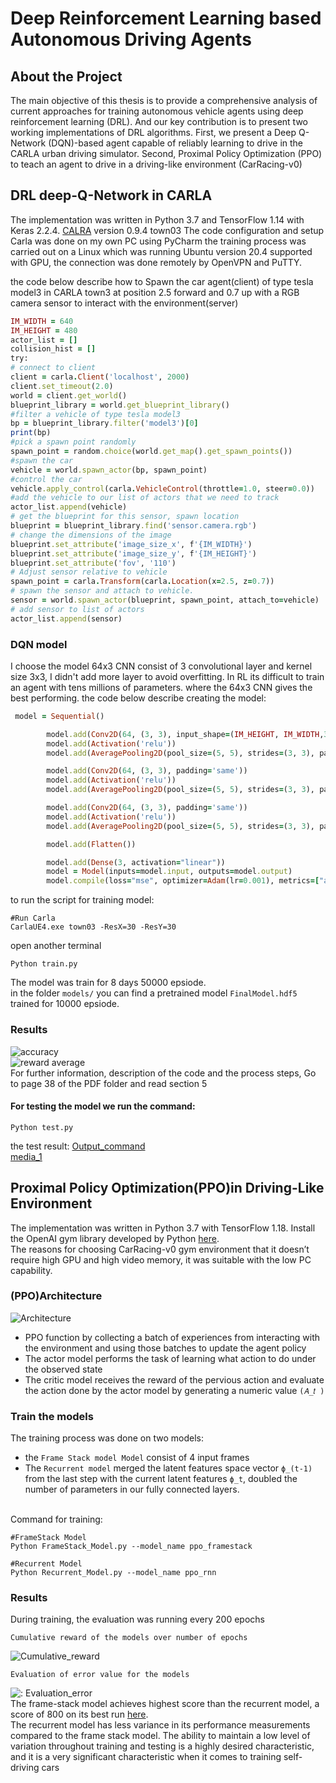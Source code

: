 # Deep Reinforcement Learning based Autonomous Driving Agents


## About the Project
The main objective of this thesis is to provide a comprehensive analysis of current approaches for training autonomous vehicle agents using deep reinforcement learning (DRL). And our key contribution is to present two working implementations of DRL algorithms. First, we present a Deep Q-Network (DQN)-based agent capable of reliably learning to drive in the CARLA urban driving simulator. Second, Proximal Policy Optimization (PPO) to teach an agent to drive in a driving-like environment (CarRacing-v0)

## DRL deep-Q-Network in CARLA 

The implementation was written in Python 3.7 and TensorFlow 1.14 with Keras 2.2.4.
[CALRA](https://github.com/carla-simulator/carla/releases) version 0.9.4 town03
The code configuration and setup Carla was done on my own PC using PyCharm the training process was carried out on a Linux which was running Ubuntu version 20.4 supported with GPU, the connection was done remotely by OpenVPN and PuTTY.

the code below describe how to Spawn the car agent(client) of type tesla model3 in CARLA town3 at position 2.5 forward and 0.7 up with a RGB camera sensor to interact with the environment(server)
   

```ruby
IM_WIDTH = 640
IM_HEIGHT = 480
actor_list = []
collision_hist = []
try:
# connect to client
client = carla.Client('localhost', 2000)
client.set_timeout(2.0)
world = client.get_world()
blueprint_library = world.get_blueprint_library()
#filter a vehicle of type tesla model3
bp = blueprint_library.filter('model3')[0]
print(bp)
#pick a spawn point randomly
spawn_point = random.choice(world.get_map().get_spawn_points())
#spawn the car
vehicle = world.spawn_actor(bp, spawn_point)
#control the car
vehicle.apply_control(carla.VehicleControl(throttle=1.0, steer=0.0))
#add the vehicle to our list of actors that we need to track
actor_list.append(vehicle)
# get the blueprint for this sensor, spawn location
blueprint = blueprint_library.find('sensor.camera.rgb')
# change the dimensions of the image
blueprint.set_attribute('image_size_x', f'{IM_WIDTH}')
blueprint.set_attribute('image_size_y', f'{IM_HEIGHT}')
blueprint.set_attribute('fov', '110')
# Adjust sensor relative to vehicle
spawn_point = carla.Transform(carla.Location(x=2.5, z=0.7))
# spawn the sensor and attach to vehicle.
sensor = world.spawn_actor(blueprint, spawn_point, attach_to=vehicle)
# add sensor to list of actors
actor_list.append(sensor)
```
### DQN model
I choose the model 64x3 CNN consist of 3 convolutional layer and kernel size 3x3, I didn't add more layer to avoid overfitting. In RL its difficult to train an agent with tens millions of parameters. where the 64x3 CNN gives the best performing.
the code below describe creating the model:
```ruby
 model = Sequential()

        model.add(Conv2D(64, (3, 3), input_shape=(IM_HEIGHT, IM_WIDTH,3), padding='same'))
        model.add(Activation('relu'))
        model.add(AveragePooling2D(pool_size=(5, 5), strides=(3, 3), padding='same'))

        model.add(Conv2D(64, (3, 3), padding='same'))
        model.add(Activation('relu'))
        model.add(AveragePooling2D(pool_size=(5, 5), strides=(3, 3), padding='same'))

        model.add(Conv2D(64, (3, 3), padding='same'))
        model.add(Activation('relu'))
        model.add(AveragePooling2D(pool_size=(5, 5), strides=(3, 3), padding='same'))

        model.add(Flatten())

        model.add(Dense(3, activation="linear"))
        model = Model(inputs=model.input, outputs=model.output)
        model.compile(loss="mse", optimizer=Adam(lr=0.001), metrics=["accuracy"])
```	
to run the script for training model:
```
#Run Carla
CarlaUE4.exe town03 -ResX=30 -ResY=30
```


open another terminal
```
Python train.py
```
The model was train for 8 days 50000 epsiode.<br />
in the folder `models/` you can find a pretrained model `FinalModel.hdf5` trained for 10000 epsiode.

### Results 

![accuracy](./results/DQN/accuracy_final.PNG)
<br />
![reward average](./results/DQN/dgnreward.PNG)
<br />
For further information, description of the code and the process steps, Go to page 38 of the PDF folder and read section 5


#### For testing the model we run the command:

```
Python test.py
```
the test result: [Output_command](https://drive.google.com/file/d/1236lOgR6en0iUBRHgOF8gNQCZhxrZHpT/view?usp=sharing)
<br />
[media_1](https://drive.google.com/file/d/10Pf8d4lsIToUAsdLxzxxKEu-uf150flx/view?usp=sharing)

## Proximal Policy Optimization(PPO)in Driving-Like Environment
The implementation was written in Python 3.7 with TensorFlow 1.18. Install the OpenAI gym library developed by Python [here](https://github.com/elsheikh21/car-racing-ppo/blob/master/docs/how-to-get-started.md).
<br />
The reasons for choosing CarRacing-v0 gym environment that it doesn’t require high GPU and high video memory, it was suitable with the low PC capability.
<br />

### (PPO)Architecture

![Architecture](./results/PPO/Picture1.png)
<br />
- PPO function by collecting a batch of experiences from interacting with the environment and using those batches to update the agent policy
- The actor model performs the task of learning what action to do under the observed state
- The critic model receives the reward of the pervious action and evaluate the action done by the actor model by generating a numeric value `(𝐴_𝑡 )`

### Train the models
The training process was done on two models:
- the `Frame Stack model Model` consist of 4 input frames
- The `Recurrent model` merged the latent features space vector `ϕ_(t-1)` from the last step with the current latent features `ϕ_t`, doubled the number of parameters in our fully connected layers.
 <br />
Command for training:

```
#FrameStack Model
Python FrameStack_Model.py --model_name ppo_framestack
```

```
#Recurrent Model
Python Recurrent_Model.py --model_name ppo_rnn
```

### Results
During training, the evaluation was running every 200 epochs

`Cumulative reward of the models over number of epochs`

![Cumulative_reward](./results/PPO/reward.png)

`Evaluation of error value for the models`

![: Evaluation_error](./results/PPO/Eval_err.png)
<br />
The frame-stack model achieves highest score than the recurrent model, a score of 800 on its best run [here](https://drive.google.com/file/d/1tFTvriW2qdVt3ORoHqJE3R7rjWErx3yd/view?usp=sharing).
<br />
The recurrent model has less variance in its performance measurements compared to the frame stack model.  The ability to maintain a low level of variation throughout training and testing is a highly desired characteristic, and it is a very significant characteristic when it comes to training self-driving cars